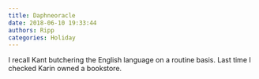 ```yaml
---
title: Daphneoracle
date: 2018-06-10 19:33:44
authors: Ripp
categories: Holiday
---
```


 I recall Kant butchering the English language on a routine basis. Last time I checked Karin owned a bookstore.